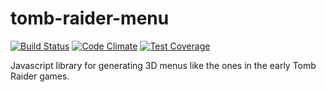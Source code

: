 tomb-raider-menu
================
[![Build Status](https://travis-ci.org/namelivia/tomb-raider-menu.svg?branch=master)](https://travis-ci.org/namelivia/tomb-raider-menu)
[![Code Climate](https://codeclimate.com/github/namelivia/tomb-raider-menu/badges/gpa.svg)](https://codeclimate.com/github/namelivia/tomb-raider-menu)
[![Test Coverage](https://codeclimate.com/github/namelivia/tomb-raider-menu/badges/coverage.svg)](https://codeclimate.com/github/namelivia/tomb-raider-menu/coverage)

Javascript library for generating 3D menus like the ones in the early Tomb Raider games. 
